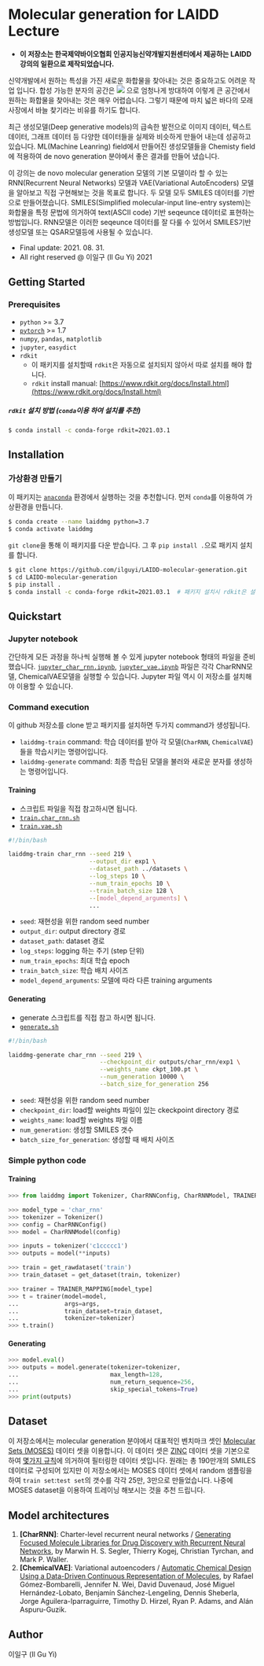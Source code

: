 # Molecular generation for LAIDD Lecture

* **이 저장소는 한국제약바이오협회 인공지능신약개발지원센터에서 제공하는
LAIDD 강의의 일환으로 제작되었습니다.**


신약개발에서 원하는 특성을 가진 새로운 화합물을 찾아내는 것은
중요하고도 어려운 작업 입니다.
합성 가능한 분자의 공간은
<img src="https://render.githubusercontent.com/render/math?math=10^60">
으로 엄청나게 방대하여
이렇게 큰 공간에서 원하는 화합물을 찾아내는 것은 매우 어렵습니다.
그렇기 때문에 마치 넓은 바다의 모래사장에서 바늘 찾기라는 비유를 하기도 합니다.

최근 생성모델(Deep generative models)의 급속한 발전으로
이미지 데이터, 텍스트 데이터, 그래프 데이터 등 다양한 데이터들을
실제와 비슷하게 만들어 내는데 성공하고 있습니다.
ML(Machine Leanring) field에서 만들어진 생성모델들을 Chemisty field에
적용하여 de novo generation 분야에서 좋은 결과를 만들어 냈습니다.

이 강의는 de novo molecular generation 모델의 기본 모델이라 할 수 있는
RNN(Recurrent Neural Networks) 모델과 VAE(Variational AutoEncoders) 모델을
알아보고 직접 구현해보는 것을 목표로 합니다.
두 모델 모두 SMILES 데이터를 기반으로 만들어졌습니다.
SMILES(Simplified molecular-input line-entry system)는 화합물을 특정 문법에 의거하여
text(ASCII code) 기반 seqeunce 데이터로 표현하는 방법입니다.
RNN모델은 이러한 seqeunce 데이터를 잘 다룰 수 있어서 SMILES기반 생성모델
또는 QSAR모델등에 사용될 수 있습니다.

* Final update: 2021. 08. 31.
* All right reserved @ 이일구 (Il Gu Yi) 2021


## Getting Started

### Prerequisites

* `python` >= 3.7
* [`pytorch`](https://pytorch.org) >= 1.7
* `numpy`, `pandas`, `matplotlib`
* `jupyter`, `easydict`
* `rdkit`
  * 이 패키지를 설치할때 `rdkit`은 자동으로 설치되지 않아서 따로 설치를 해야 합니다.
  * `rdkit` install manual: [https://www.rdkit.org/docs/Install.html](https://www.rdkit.org/docs/Install.html)

##### `rdkit` 설치 방법 (`conda`이용 하여 설치를 추천)
```bash
$ conda install -c conda-forge rdkit=2021.03.1
```


## Installation

### 가상환경 만들기

이 패키지는 [`anaconda`](https://anaconda.org/) 환경에서 실행하는 것을 추천합니다.
먼저 `conda`를 이용하여 가상환경을 만듭니다.
```bash
$ conda create --name laiddmg python=3.7
$ conda activate laiddmg
```

`git clone`을 통해 이 패키지를 다운 받습니다.
그 후 `pip install .`으로 패키지 설치를 합니다.
```bash
$ git clone https://github.com/ilguyi/LAIDD-molecular-generation.git
$ cd LAIDD-molecular-generation
$ pip install .
$ conda install -c conda-forge rdkit=2021.03.1  # 패키지 설치시 rdkit은 설치되지 않아 따로 설치해야 합니다.
```


## Quickstart

### Jupyter notebook

간단하게 모든 과정을 하나씩 실행해 볼 수 있게
jupyter notebook 형태의 파일을 준비했습니다.
[`jupyter_char_rnn.ipynb`](https://github.com/ilguyi/LAIDD-moleculra-generation/blob/main/laiddmg/jupyter_char_rnn.ipynb),
[`jupyter_vae.ipynb`](https://github.com/ilguyi/LAIDD-moleculra-generation/blob/main/laiddmg/jupyter_vae.ipynb)
파일은 각각 CharRNN모델, ChemicalVAE모델을 실행할 수 있습니다.
Jupyter 파일 역시 이 저장소를 설치해야 이용할 수 있습니다.


### Command execution

이 github 저장소를 clone 받고 패키지를 설치하면 두가지 command가 생성됩니다.
* `laiddmg-train` command: 학습 데이터를 받아 각 모델(`CharRNN`, `ChemicalVAE`)들을 학습시키는 명령어입니다.
* `laiddmg-generate` command: 최종 학습된 모델을 불러와 새로운 분자를 생성하는 명령어입니다.

#### Training

* 스크립트 파일을 직접 참고하시면 됩니다.
* [`train.char_rnn.sh`](https://github.com/ilguyi/LAIDD-moleculra-generation/blob/main/laiddmg/train.char_rnn.sh)
* [`train.vae.sh`](https://github.com/ilguyi/LAIDD-moleculra-generation/blob/main/laiddmg/train.vae.sh)

```bash
#!/bin/bash

laiddmg-train char_rnn --seed 219 \
                       --output_dir exp1 \
                       --dataset_path ../datasets \
                       --log_steps 10 \
                       --num_train_epochs 10 \
                       --train_batch_size 128 \
                       --[model_depend_arguments] \
                       ...
```

* `seed`: 재현성을 위한 random seed number
* `output_dir`: output directory 경로
* `dataset_path`: dataset 경로
* `log_steps`: logging 하는 주기 (step 단위)
* `num_train_epochs`: 최대 학습 epoch
* `train_batch_size`: 학습 배치 사이즈
* `model_depend_arguments`: 모델에 따라 다른 training arguments

#### Generating

* generate 스크립트를 직접 참고 하시면 됩니다.
* [`generate.sh`](https://github.com/ilguyi/LAIDD-moleculra-generation/blob/main/laiddmg/generate.sh)

```bash
#!/bin/bash

laiddmg-generate char_rnn --seed 219 \
                          --checkpoint_dir outputs/char_rnn/exp1 \
                          --weights_name ckpt_100.pt \
                          --num_generation 10000 \
                          --batch_size_for_generation 256
```

* `seed`: 재현성을 위한 random seed number
* `checkpoint_dir`: load할 weights 파일이 있는 ckeckpoint directory 경로
* `weights_name`: load할 weights 파일 이름
* `num_generation`: 생성할 SMILES 갯수
* `batch_size_for_generation`: 생성할 때 배치 사이즈


### Simple python code

#### Training

```python
>>> from laiddmg import Tokenizer, CharRNNConfig, CharRNNModel, TRAINER_MAPPING

>>> model_type = 'char_rnn'
>>> tokenizer = Tokenizer()
>>> config = CharRNNConfig()
>>> model = CharRNNModel(config)

>>> inputs = tokenizer('c1ccccc1')
>>> outputs = model(**inputs)

>>> train = get_rawdataset('train')
>>> train_dataset = get_dataset(train, tokenizer)

>>> trainer = TRAINER_MAPPING[model_type]
>>> t = trainer(model=model,
...             args=args,
...             train_dataset=train_dataset,
...             tokenizer=tokenizer)
>>> t.train()
```

#### Generating

```python
>>> model.eval()
>>> outputs = model.generate(tokenizer=tokenizer,
...                          max_length=128,
...                          num_return_sequence=256,
...                          skip_special_tokens=True)
>>> print(outputs)
```

## Dataset

이 저장소에서는
molecular generation 분야에서 대표적인 벤치마크 셋인
[Molecular Sets (MOSES)](https://github.com/molecularsets/moses)
데이터 셋을 이용합니다.
이 데이터 셋은 [ZINC](https://zinc.docking.org/) 데이터 셋을 기본으로하여
[몇가지 규칙](https://github.com/molecularsets/moses#dataset)에 의거하여 필터링한 데이터 셋입니다.
원래는 총 190만개의 SMILES데이터로 구성되어 있지만
이 저장소에서는 MOSES 데이터 셋에서 random 샘플링을 하여 `train set`:`test set`의 갯수를
각각 25만, 3만으로 만들었습니다.
나중에 MOSES dataset을 이용하여 트레이닝 해보시는 것을 추천 드립니다.


## Model architectures

1. **[CharRNN]**: Charter-level recurrent neural networks / [Generating Focused Molecule Libraries for Drug Discovery with Recurrent Neural Networks](https://pubs.acs.org/doi/10.1021/acscentsci.7b00512), by Marwin H. S. Segler, Thierry Kogej, Christian Tyrchan, and Mark P. Waller.
1. **[ChemicalVAE]**: Variational autoencoders / [Automatic Chemical Design Using a Data-Driven Continuous Representation of Molecules](https://pubs.acs.org/doi/10.1021/acscentsci.7b00572), by Rafael Gómez-Bombarelli, Jennifer N. Wei, David Duvenaud, José Miguel Hernández-Lobato, Benjamín Sánchez-Lengeling, Dennis Sheberla, Jorge Aguilera-Iparraguirre, Timothy D. Hirzel, Ryan P. Adams, and Alán Aspuru-Guzik.


## Author

이일구 (Il Gu Yi)

